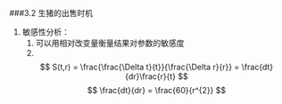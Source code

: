 ###3.2 生猪的出售时机
1. 敏感性分析：
	1. 可以用相对改变量衡量结果对参数的敏感度
	2. 
	$$
	S(t,r) = \frac{\frac{\Delta t}{t}}{\frac{\Delta r}{r}} = \frac{dt}{dr}\frac{r}{t}
	$$
	$$
	 \frac{dt}{dr} = \frac{60}{r^{2}}
	$$